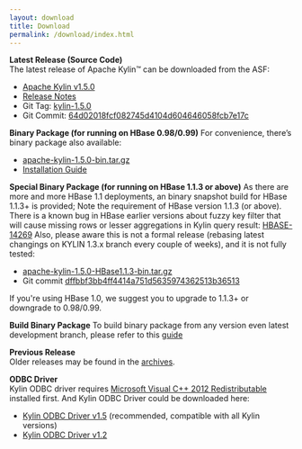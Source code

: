 ```yaml
---
layout: download
title: Download
permalink: /download/index.html
---
```


__Latest Release (Source Code)__  
The latest release of Apache Kylin™ can be downloaded from the ASF:

* [Apache Kylin v1.5.0](http://www.apache.org/dyn/closer.cgi/kylin/apache-kylin-1.5.0/)
* [Release Notes](http://kylin.apache.org/docs15/release_notes.html)
* Git Tag: [kylin-1.5.0](https://github.com/apache/kylin/tree/kylin-1.5.0)
* Git Commit: [64d02018fcf082745d4104d604646058fcb7e17c](https://github.com/apache/kylin/commit/64d02018fcf082745d4104d604646058fcb7e17c)

__Binary Package (for running on HBase 0.98/0.99)__
For convenience, there’s binary package also available: 

* [apache-kylin-1.5.0-bin.tar.gz](https://dist.apache.org/repos/dist/release/kylin/apache-kylin-1.5.0/apache-kylin-1.5.0-bin.tar.gz)
* [Installation Guide](http://kylin.apache.org/docs15/install)

__Special Binary Package (for running on HBase 1.1.3 or above)__
As there are more and more HBase 1.1 deployments, an binary snapshot build for HBase 1.1.3+ is provided; 
Note the requirement of HBase version 1.1.3 (or above). There is a known bug in HBase earlier versions about fuzzy key filter that will cause
missing rows or lesser aggregations in Kylin query result: [HBASE-14269](https://issues.apache.org/jira/browse/HBASE-14269)
Also, please aware this is not a formal release (rebasing latest changings on KYLIN 1.3.x branch every couple of weeks), and it is not fully tested:

* [apache-kylin-1.5.0-HBase1.1.3-bin.tar.gz](https://dist.apache.org/repos/dist/release/kylin/apache-kylin-1.5.0/apache-kylin-1.5.0-HBase1.1.3-bin.tar.gz)
* Git commit [dffbbf3bb4ff4414a751d5635974362513b36513](https://github.com/apache/kylin/commit/dffbbf3bb4ff4414a751d5635974362513b36513) 

If you're using HBase 1.0, we suggest you to upgrade to 1.1.3+ or downgrade to 0.98/0.99.

__Build Binary Package__
To build binary package from any version even latest development branch, please refer to this [guide](https://kylin.apache.org/development/howto_package.html)

__Previous Release__  
 Older releases may be found in the [archives](https://archive.apache.org/dist/kylin/).
    
__ODBC Driver__  
Kylin ODBC driver requires [Microsoft Visual C++ 2012 Redistributable](http://www.microsoft.com/en-us/download/details.aspx?id=30679) installed first. 
And Kylin ODBC Driver could be downloaded here: 

* [Kylin ODBC Driver v1.5](http://kylin.apache.org/download/KylinODBCDriver-1.5.zip) (recommended, compatible with all Kylin versions)
* [Kylin ODBC Driver v1.2](http://kylin.apache.org/download/KylinODBCDriver-1.2.zip)


